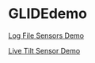 # GLIDEdemo
[Log File Sensors Demo](https://steviegalluscio.github.io/GLIDEdemo/)


[Live Tilt Sensor Demo](https://steviegalluscio.github.io/GLIDEdemo/livetilt)

